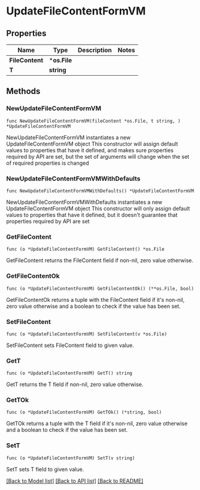 # UpdateFileContentFormVM

## Properties

Name | Type | Description | Notes
------------ | ------------- | ------------- | -------------
**FileContent** | ***os.File** |  | 
**T** | **string** |  | 

## Methods

### NewUpdateFileContentFormVM

`func NewUpdateFileContentFormVM(fileContent *os.File, t string, ) *UpdateFileContentFormVM`

NewUpdateFileContentFormVM instantiates a new UpdateFileContentFormVM object
This constructor will assign default values to properties that have it defined,
and makes sure properties required by API are set, but the set of arguments
will change when the set of required properties is changed

### NewUpdateFileContentFormVMWithDefaults

`func NewUpdateFileContentFormVMWithDefaults() *UpdateFileContentFormVM`

NewUpdateFileContentFormVMWithDefaults instantiates a new UpdateFileContentFormVM object
This constructor will only assign default values to properties that have it defined,
but it doesn't guarantee that properties required by API are set

### GetFileContent

`func (o *UpdateFileContentFormVM) GetFileContent() *os.File`

GetFileContent returns the FileContent field if non-nil, zero value otherwise.

### GetFileContentOk

`func (o *UpdateFileContentFormVM) GetFileContentOk() (**os.File, bool)`

GetFileContentOk returns a tuple with the FileContent field if it's non-nil, zero value otherwise
and a boolean to check if the value has been set.

### SetFileContent

`func (o *UpdateFileContentFormVM) SetFileContent(v *os.File)`

SetFileContent sets FileContent field to given value.


### GetT

`func (o *UpdateFileContentFormVM) GetT() string`

GetT returns the T field if non-nil, zero value otherwise.

### GetTOk

`func (o *UpdateFileContentFormVM) GetTOk() (*string, bool)`

GetTOk returns a tuple with the T field if it's non-nil, zero value otherwise
and a boolean to check if the value has been set.

### SetT

`func (o *UpdateFileContentFormVM) SetT(v string)`

SetT sets T field to given value.



[[Back to Model list]](../README.md#documentation-for-models) [[Back to API list]](../README.md#documentation-for-api-endpoints) [[Back to README]](../README.md)



